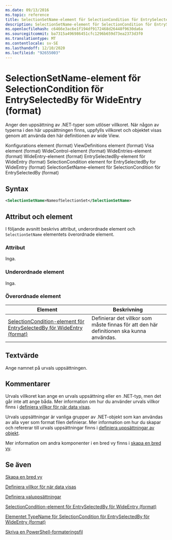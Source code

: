 ```yaml
---
ms.date: 09/13/2016
ms.topic: reference
title: SelectionSetName-element för SelectionCondition för EntrySelectedBy för WideEntry (format)
description: SelectionSetName-element för SelectionCondition för EntrySelectedBy för WideEntry (format)
ms.openlocfilehash: c6466e3ac6e1f194df9172468d26448f9630da6a
ms.sourcegitcommit: ba7315a496986451cfc1296b659d73ea2373d3f0
ms.translationtype: MT
ms.contentlocale: sv-SE
ms.lasthandoff: 12/10/2020
ms.locfileid: "92655003"
---
```

# <a name="selectionsetname-element-for-selectioncondition-for-entryselectedby-for-wideentry-format"></a>SelectionSetName-element för SelectionCondition för EntrySelectedBy för WideEntry (format)

Anger den uppsättning av .NET-typer som utlöser villkoret. När någon av typerna i den här uppsättningen finns, uppfylls villkoret och objektet visas genom att använda den här definitionen av wide View.

Konfigurations element (format) ViewDefinitions element (format) Visa element (format) WideControl-element (format) WideEntries-element (format) WideEntry-element (format) EntrySelectedBy-element för WideEntry (format) SelectionCondition element for EntrySelectedBy for WideEntry (format) SelectionSetName-element för SelectionCondition för EntrySelectedBy (format)

## <a name="syntax"></a>Syntax

```xml
<SelectionSetName>NameofSelectionSet</SelectionSetName>
```

## <a name="attributes-and-elements"></a>Attribut och element

I följande avsnitt beskrivs attribut, underordnade element och `SelectionSetName` elementets överordnade element.

### <a name="attributes"></a>Attribut

Inga.

### <a name="child-elements"></a>Underordnade element

Inga.

### <a name="parent-elements"></a>Överordnade element

|Element|Beskrivning|
|-------------|-----------------|
|[SelectionCondition-element för EntrySelectedBy för WideEntry (format)](./selectioncondition-element-for-entryselectedby-for-widecontrol-format.md)|Definierar det villkor som måste finnas för att den här definitionen ska kunna användas.|

## <a name="text-value"></a>Textvärde

Ange namnet på urvals uppsättningen.

## <a name="remarks"></a>Kommentarer

Urvals villkoret kan ange en urvals uppsättning eller en .NET-typ, men det går inte att ange båda. Mer information om hur du använder urvals villkor finns i [definiera villkor för när data visas](./defining-conditions-for-displaying-data.md).

Urvals uppsättningar är vanliga grupper av .NET-objekt som kan användas av alla vyer som format filen definierar. Mer information om hur du skapar och refererar till urvals uppsättningar finns i [definiera uppsättningar av objekt](./defining-selection-sets.md).

Mer information om andra komponenter i en bred vy finns i [skapa en bred vy](./creating-a-wide-view.md).

## <a name="see-also"></a>Se även

[Skapa en bred vy](./creating-a-wide-view.md)

[Definiera villkor för när data visas](./defining-conditions-for-displaying-data.md)

[Definiera valuppsättningar](./defining-selection-sets.md)

[SelectionCondition-element för EntrySelectedBy för WideEntry (format)](./selectioncondition-element-for-entryselectedby-for-widecontrol-format.md)

[Elementet TypeName för SelectionCondition för EntrySelectedBy för WideEntry (format)](./typename-element-for-selectioncondition-for-entryselectedby-for-widecontrol-format.md)

[Skriva en PowerShell-formateringsfil](./writing-a-powershell-formatting-file.md)
